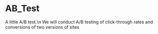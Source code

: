 # AB_Test
A little A/B test.\n 
We will conduct A/B testing of click-through rates and conversions of two versions of sites

